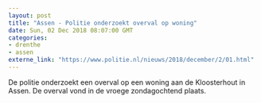 ```yaml
---
layout: post
title: "Assen - Politie onderzoekt overval op woning"
date: Sun, 02 Dec 2018 08:07:00 GMT
categories: 
- drenthe 
- assen 
externe_link: "https://www.politie.nl/nieuws/2018/december/2/01.html"
---
```


De politie onderzoekt een overval op een woning aan de Kloosterhout in Assen. De overval vond in de vroege zondagochtend plaats.
